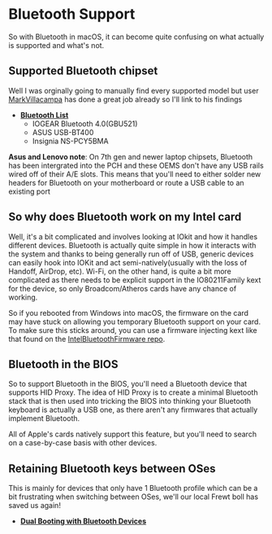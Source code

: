 # Bluetooth Support

So with Bluetooth in macOS, it can become quite confusing on what actually is supported and what's not.

## Supported Bluetooth chipset

Well I was orginally going to manually find every supported model but user [MarkVillacampa](https://www.tonymacx86.com/members/markvillacampa.1790473/) has done a great job already so I'll link to his findings

* **[Bluetooth List](https://www.tonymacx86.com/threads/guide-how-to-get-bluetooth-and-wifi-working.275962/)**
  * IOGEAR Bluetooth 4.0(GBU521)
  * ASUS USB-BT400
  * Insignia NS-PCY5BMA
  
**Asus and Lenovo note**: On 7th gen and newer laptop chipsets, Bluetooth has been intergrated into the PCH and these OEMS don't have any USB rails wired off of their A/E slots. This means that you'll need to either solder new headers for Bluetooth on your motherboard or route a USB cable to an existing port

## So why does Bluetooth work on my Intel card

Well, it's a bit complicated and involves looking at IOkit and how it handles different devices. Bluetooth is actually quite simple in how it interacts with the system and thanks to being generally run off of USB, generic devices can easily hook into IOKit and act semi-natively\(usually with the loss of Handoff, AirDrop, etc\). Wi-Fi, on the other hand, is quite a bit more complicated as there needs to be explicit support in the IO80211Family kext for the device, so only Broadcom/Atheros cards have any chance of working.

So if you rebooted from Windows into macOS, the firmware on the card may have stuck on allowing you temporary Bluetooth support on your card. To make sure this sticks around, you can use a firmware injecting kext like that found on the [IntelBluetoothFirmware repo](https://github.com/zxystd/IntelBluetoothFirmware).

## Bluetooth in the BIOS

So to support Bluetooth in the BIOS, you'll need a Bluetooth device that supports HID Proxy. The idea of HID Proxy is to create a minimal Bluetooth stack that is then used into tricking the BIOS into thinking your Bluetooth keyboard is actually a USB one, as there aren't any firmwares that actually implement Bluetooth.

All of Apple's cards natively support this feature, but you'll need to search on a case-by-case basis with other devices.

## Retaining Bluetooth keys between OSes

This is mainly for devices that only have 1 Bluetooth profile which can be a bit frustrating when switching between OSes, we'll our local Frewt boll has saved us again!

* **[Dual Booting with Bluetooth Devices](https://github.com/dortania/clover-laptop-guide/blob/master/extras/dual-booting-with-bluetooth-devices.md)**
